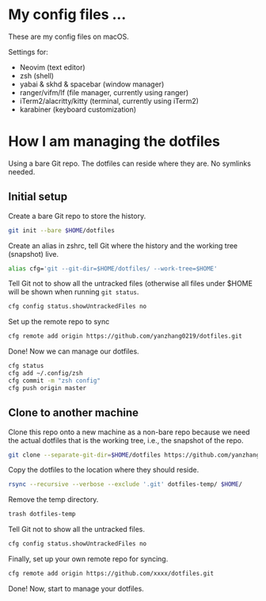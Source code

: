 # My config files ...

These are my config files on macOS.

Settings for:
* Neovim (text editor)
* zsh (shell)
* yabai & skhd & spacebar (window manager)
* ranger/vifm/lf (file manager, currently using ranger)
* iTerm2/alacritty/kitty (terminal, currently using iTerm2)
* karabiner (keyboard customization)

# How I am managing the dotfiles

Using a bare Git repo. The dotfiles can reside where they are. No symlinks needed.

## Initial setup

Create a bare Git repo to store the history.

```bash
git init --bare $HOME/dotfiles
```

Create an alias in zshrc, tell Git where the history and the working tree (snapshot) live.

```bash
alias cfg='git --git-dir=$HOME/dotfiles/ --work-tree=$HOME'
```

Tell Git not to show all the untracked files (otherwise all files under $HOME will be shown when running `git status`.

```bash
cfg config status.showUntrackedFiles no
```

Set up the remote repo to sync

```bash
cfg remote add origin https://github.com/yanzhang0219/dotfiles.git
```

Done! Now we can manage our dotfiles.

```bash
cfg status
cfg add ~/.config/zsh
cfg commit -m "zsh config"
cfg push origin master
```

## Clone to another machine

Clone this repo onto a new machine as a non-bare repo because we need the actual dotfiles that is the working tree, i.e., the snapshot of the repo.

```bash
git clone --separate-git-dir=$HOME/dotfiles https://github.com/yanzhang0219/dotfiles.git dotfiles-temp
```

Copy the dotfiles to the location where they should reside.

```bash
rsync --recursive --verbose --exclude '.git' dotfiles-temp/ $HOME/
```

Remove the temp directory.

```bash
trash dotfiles-temp
```

Tell Git not to show all the untracked files.

```bash
cfg config status.showUntrackedFiles no
```

Finally, set up your own remote repo for syncing.

```bash
cfg remote add origin https://github.com/xxxx/dotfiles.git
```

Done! Now, start to manage your dotfiles.
